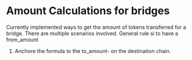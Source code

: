 # Amount Calculations for bridges

Currently implemented ways to get the amount of tokens transferred for a bridge. There are multiple scenarios involved. General rule si to have a from_amount  

1. Anchore the formula to the to_amount- on the destination chain.